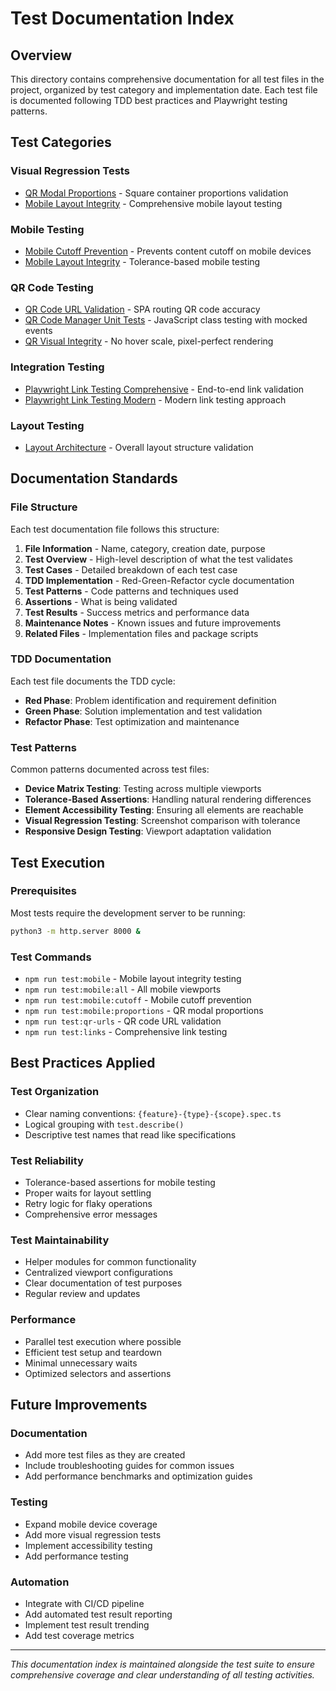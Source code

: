# Test Documentation Index

## Overview

This directory contains comprehensive documentation for all test files in the project, organized by test category and implementation date. Each test file is documented following TDD best practices and Playwright testing patterns.

## Test Categories

### **Visual Regression Tests**
- [QR Modal Proportions](qr-modal-proportions.md) - Square container proportions validation
- [Mobile Layout Integrity](mobile-layout-integrity.md) - Comprehensive mobile layout testing

### **Mobile Testing**
- [Mobile Cutoff Prevention](mobile-cutoff-prevention.md) - Prevents content cutoff on mobile devices
- [Mobile Layout Integrity](mobile-layout-integrity.md) - Tolerance-based mobile testing

### **QR Code Testing**
- [QR Code URL Validation](qr-code-url-validation.md) - SPA routing QR code accuracy
- [QR Code Manager Unit Tests](qr-code-manager-unit.md) - JavaScript class testing with mocked events
- [QR Visual Integrity](qr-visual-integrity.md) - No hover scale, pixel-perfect rendering

### **Integration Testing**
- [Playwright Link Testing Comprehensive](playwright-link-testing-comprehensive.md) - End-to-end link validation
- [Playwright Link Testing Modern](playwright-link-testing-modern.md) - Modern link testing approach

### **Layout Testing**
- [Layout Architecture](layout-architecture.md) - Overall layout structure validation

## Documentation Standards

### **File Structure**
Each test documentation file follows this structure:
1. **File Information** - Name, category, creation date, purpose
2. **Test Overview** - High-level description of what the test validates
3. **Test Cases** - Detailed breakdown of each test case
4. **TDD Implementation** - Red-Green-Refactor cycle documentation
5. **Test Patterns** - Code patterns and techniques used
6. **Assertions** - What is being validated
7. **Test Results** - Success metrics and performance data
8. **Maintenance Notes** - Known issues and future improvements
9. **Related Files** - Implementation files and package scripts

### **TDD Documentation**
Each test file documents the TDD cycle:
- **Red Phase**: Problem identification and requirement definition
- **Green Phase**: Solution implementation and test validation
- **Refactor Phase**: Test optimization and maintenance

### **Test Patterns**
Common patterns documented across test files:
- **Device Matrix Testing**: Testing across multiple viewports
- **Tolerance-Based Assertions**: Handling natural rendering differences
- **Element Accessibility Testing**: Ensuring all elements are reachable
- **Visual Regression Testing**: Screenshot comparison with tolerance
- **Responsive Design Testing**: Viewport adaptation validation

## Test Execution

### **Prerequisites**
Most tests require the development server to be running:
```bash
python3 -m http.server 8000 &
```

### **Test Commands**
- `npm run test:mobile` - Mobile layout integrity testing
- `npm run test:mobile:all` - All mobile viewports
- `npm run test:mobile:cutoff` - Mobile cutoff prevention
- `npm run test:mobile:proportions` - QR modal proportions
- `npm run test:qr-urls` - QR code URL validation
- `npm run test:links` - Comprehensive link testing

## Best Practices Applied

### **Test Organization**
- Clear naming conventions: `{feature}-{type}-{scope}.spec.ts`
- Logical grouping with `test.describe()`
- Descriptive test names that read like specifications

### **Test Reliability**
- Tolerance-based assertions for mobile testing
- Proper waits for layout settling
- Retry logic for flaky operations
- Comprehensive error messages

### **Test Maintainability**
- Helper modules for common functionality
- Centralized viewport configurations
- Clear documentation of test purposes
- Regular review and updates

### **Performance**
- Parallel test execution where possible
- Efficient test setup and teardown
- Minimal unnecessary waits
- Optimized selectors and assertions

## Future Improvements

### **Documentation**
- Add more test files as they are created
- Include troubleshooting guides for common issues
- Add performance benchmarks and optimization guides

### **Testing**
- Expand mobile device coverage
- Add more visual regression tests
- Implement accessibility testing
- Add performance testing

### **Automation**
- Integrate with CI/CD pipeline
- Add automated test result reporting
- Implement test result trending
- Add test coverage metrics

---

*This documentation index is maintained alongside the test suite to ensure comprehensive coverage and clear understanding of all testing activities.*


